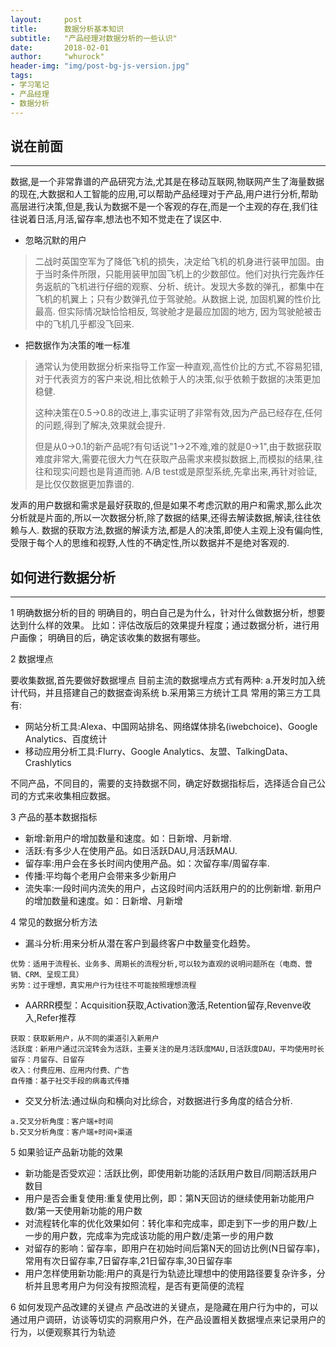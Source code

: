 ```yaml
---
layout:     post
title:      数据分析基本知识
subtitle:   "产品经理对数据分析的一些认识"
date:       2018-02-01
author:     "whurock"
header-img: "img/post-bg-js-version.jpg"
tags:
- 学习笔记
- 产品经理
- 数据分析
---
```


## 说在前面

-------

数据,是一个非常靠谱的产品研究方法,尤其是在移动互联网,物联网产生了海量数据的现在,大数据和人工智能的应用,可以帮助产品经理对于产品,用户进行分析,帮助高层进行决策,但是,我认为数据不是一个客观的存在,而是一个主观的存在,我们往往说着日活,月活,留存率,想法也不知不觉走在了误区中.

* 忽略沉默的用户

>二战时英国空军为了降低飞机的损失，决定给飞机的机身进行装甲加固。由于当时条件所限，只能用装甲加固飞机上的少数部位。他们对执行完轰炸任务返航的飞机进行仔细的观察、分析、统计。发现大多数的弹孔，都集中在飞机的机翼上；只有少数弹孔位于驾驶舱。从数据上说, 加固机翼的性价比最高. 但实际情况缺恰恰相反, 驾驶舱才是最应加固的地方, 因为驾驶舱被击中的飞机几乎都没飞回来.
>

* 把数据作为决策的唯一标准

>通常认为使用数据分析来指导工作室一种直观,高性价比的方式,不容易犯错,对于代表资方的客户来说,相比依赖于人的决策,似乎依赖于数据的决策更加稳健.
>
>这种决策在0.5->0.8的改进上,事实证明了非常有效,因为产品已经存在,任何的问题,得到了解决,效果就会提升.
>
>但是从0->0.1的新产品呢?有句话说"1->2不难,难的就是0->1",由于数据获取难度非常大,需要花很大力气在获取产品需求来模拟数据上,而模拟的结果,往往和现实问题也是背道而驰. A/B test或是原型系统,先拿出来,再针对验证,是比仅仅数据更加靠谱的.

发声的用户数据和需求是最好获取的,但是如果不考虑沉默的用户和需求,那么此次分析就是片面的,所以一次数据分析,除了数据的结果,还得去解读数据,解读,往往依赖与人.
数据的获取方法,数据的解读方法,都是人的决策,即使人主观上没有偏向性,受限于每个人的思维和视野,人性的不确定性,所以数据并不是绝对客观的.

## 如何进行数据分析

-------
1 明确数据分析的目的
明确目的，明白自己是为什么，针对什么做数据分析，想要达到什么样的效果。
比如：评估改版后的效果提升程度；通过数据分析，进行用户画像；
明确目的后，确定该收集的数据有哪些。

2 数据埋点

  要收集数据,首先要做好数据埋点
  目前主流的数据埋点方式有两种:
   a.开发时加入统计代码，并且搭建自己的数据查询系统
   b.采用第三方统计工具
   常用的第三方工具有:

* 网站分析工具:Alexa、中国网站排名、网络媒体排名(iwebchoice)、Google Analytics、百度统计
* 移动应用分析工具:Flurry、Google Analytics、友盟、TalkingData、Crashlytics

不同产品，不同目的，需要的支持数据不同，确定好数据指标后，选择适合自己公司的方式来收集相应数据。

3 产品的基本数据指标

* 新增:新用户的增加数量和速度。如：日新增、月新增.
* 活跃:有多少人在使用产品。如日活跃DAU,月活跃MAU.
* 留存率:用户会在多长时间内使用产品。如：次留存率/周留存率.
* 传播:平均每个老用户会带来多少新用户
* 流失率:一段时间内流失的用户，占这段时间内活跃用户的的比例新增.
  新用户的增加数量和速度。如：日新增、月新增

4 常见的数据分析方法

* 漏斗分析:用来分析从潜在客户到最终客户中数量变化趋势。
    
```
优势：适用于流程长、业务多、周期长的流程分析,可以较为直观的说明问题所在（电商、营销、CRM、呈现工具）
劣势：过于理想，真实用户行为往往不可能按照理想流程
```
* AARRR模型：Acquisition获取,Activation激活,Retention留存,Revenve收入,Refer推荐

```
获取：获取新用户，从不同的渠道引入新用户
活跃度：新用户通过沉淀转会为活跃，主要关注的是月活跃度MAU,日活跃度DAU，平均使用时长
留存：月留存、日留存
收入：付费应用、应用内付费、广告
自传播：基于社交手段的病毒式传播
```
* 交叉分析法:通过纵向和横向对比综合，对数据进行多角度的结合分析.

```
a.交叉分析角度：客户端+时间
b.交叉分析角度：客户端+时间+渠道
```

5 如果验证产品新功能的效果

* 新功能是否受欢迎：活跃比例，即使用新功能的活跃用户数目/同期活跃用户数目
* 用户是否会重复使用:重复使用比例，即：第N天回访的继续使用新功能用户数/第一天使用新功能的用户数
* 对流程转化率的优化效果如何：转化率和完成率，即走到下一步的用户数/上一步的用户数，完成率为完成该功能的用户数/走第一步的用户数
* 对留存的影响：留存率，即用户在初始时间后第N天的回访比例(N日留存率)，常用有次日留存率,7日留存率,21日留存率,30日留存率
* 用户怎样使用新功能:用户的真是行为轨迹比理想中的使用路径要复杂许多，分析并且思考用户为何没有按照流程，是否有更简便的流程

6 如何发现产品改建的关键点
  产品改进的关键点，是隐藏在用户行为中的，可以通过用户调研，访谈等切实的洞察用户外，在产品设置相关数据埋点来记录用户的行为，以便观察其行为轨迹

